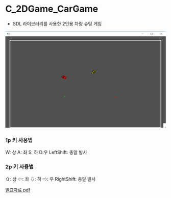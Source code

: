 # C_2DGame_CarGame
 
* SDL 라이브러리를 사용한 2인용 차량 슈팅 게임


![screenshot](./screenshot.png)

### 1p 키 사용법

W: 상
A: 좌 
S: 하
D:우
LeftShift: 총알 발사

### 2p 키 사용법

⇧: 상
⇦: 좌
⇩: 하
⇨: 우
RightShift: 총알 발사

[발표자료 pdf](https://github.com/17-76018348/C_2DGame_CarGame/blob/master/c_2dgame.pdf)
